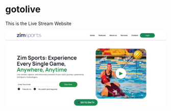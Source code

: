 # gotolive
This is the Live Stream Website

![Website Preview](https://github.com/Zeeshanprojects/ZimSportsWebsite/blob/main/zimsport.png?raw=true)
